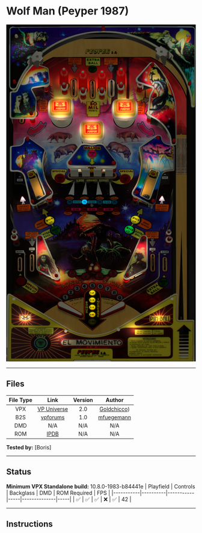 # Wolf Man (Peyper 1987)

![Table Preview](../../images/vpx-wolfman-preview.png)

---

## Files
| File Type | Link | Version | Author |
|:---------:|:----:|:-------:|:------:|
| VPX | [VP Universe](https://vpuniverse.com/files/file/7729-wolf-man-peyper-1987/) | 2.0 | [Goldchicco](https://vpuniverse.com/profile/23579-goldchicco/)) |
| B2S | [vpforums](https://www.vpforums.org/index.php?app=downloads&showfile=10730) | 1.0 | [mfuegemann](https://www.vpforums.org/index.php?showuser=5944) |
| DMD | N/A | N/A | N/A |
| ROM | [IPDB](https://www.ipdb.org/machine.cgi?id=4435) | N/A | N/A |

**Tested by:** [Boris]

---

## Status 
**Minimum VPX Standalone build:** 10.8.0-1983-b84441e
| Playfield | Controls | Backglass | DMD | ROM Required | FPS | 
|-----------|----------|-----------|-----|--------------|-----|
| :white_check_mark: | :white_check_mark: | :white_check_mark: | :x: | :white_check_mark: | 42 |

---

## Instructions
